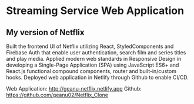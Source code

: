 # Streaming Service Web Application

## My version of Netflix

Built the frontend UI of Netflix utilizing React, StyledComponents and Firebase Auth that enable user
authentication, search film and series titles and play media.
Applied modern web standards in Responsive Design in developing a Single-Page Application (SPA) using
JavaScript ES6+ and React.js functional compound components, router and built-in/custom hooks.
Deployed web application in Netlify through Github to enable CI/CD.

Web Application: http://geanu-netflix.netlify.app
Github: https://github.com/geanu02/Netflix_Clone